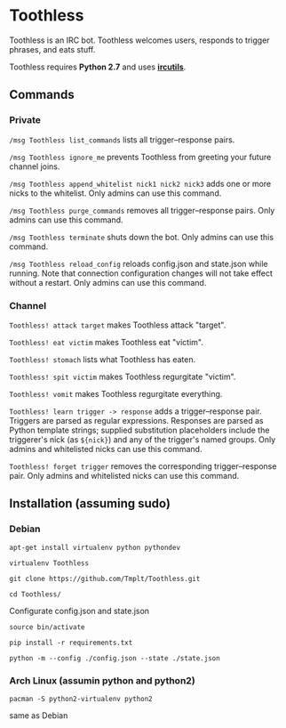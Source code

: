 # Toothless

Toothless is an IRC bot. Toothless welcomes users, responds to trigger phrases, and eats stuff.

Toothless requires **Python 2.7** and uses **[ircutils](https://github.com/kracekumar/ircutils)**.

## Commands

### Private

`/msg Toothless list_commands` lists all trigger&ndash;response pairs.

`/msg Toothless ignore_me` prevents Toothless from greeting your future channel joins.

`/msg Toothless append_whitelist nick1 nick2 nick3` adds one or more nicks to the whitelist. Only admins can use this command.

`/msg Toothless purge_commands` removes all trigger&ndash;response pairs. Only admins can use this command.

`/msg Toothless terminate` shuts down the bot. Only admins can use this command.

`/msg Toothless reload_config` reloads config.json and state.json while running. Note that connection configuration changes will not take effect without a restart. Only admins can use this command.

### Channel

`Toothless! attack target` makes Toothless attack "target".

`Toothless! eat victim` makes Toothless eat "victim".

`Toothless! stomach` lists what Toothless has eaten.

`Toothless! spit victim` makes Toothless regurgitate "victim".

`Toothless! vomit` makes Toothless regurgitate everything.

`Toothless! learn trigger -> response` adds a trigger&ndash;response pair. Triggers are parsed as regular expressions. Responses are parsed as Python template strings; supplied substitution placeholders include the triggerer's nick (as `${nick}`) and any of the trigger's named groups. Only admins and whitelisted nicks can use this command.

`Toothless! forget trigger` removes the corresponding trigger&ndash;response pair. Only admins and whitelisted nicks can use this command.

## Installation (assuming sudo)

### Debian
`apt-get install virtualenv python pythondev`

`virtualenv Toothless`

`git clone https://github.com/Tmplt/Toothless.git`

`cd Toothless/`

Configurate config.json and state.json

`source bin/activate`

`pip install -r requirements.txt`

`python -m --config ./config.json --state ./state.json`

### Arch Linux (assumin python and python2)

`pacman -S python2-virtualenv python2`

same as Debian
